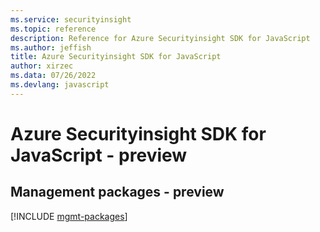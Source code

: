 ```yaml
---
ms.service: securityinsight
ms.topic: reference
description: Reference for Azure Securityinsight SDK for JavaScript
ms.author: jeffish
title: Azure Securityinsight SDK for JavaScript
author: xirzec
ms.data: 07/26/2022
ms.devlang: javascript
---
```

# Azure Securityinsight SDK for JavaScript - preview

## Management packages - preview
[!INCLUDE [mgmt-packages](securityinsight-mgmt-index.md)]
